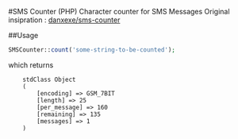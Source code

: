 #SMS Counter (PHP)
Character counter for SMS Messages
Original insipration : [danxexe/sms-counter](https://github.com/danxexe/sms-counter)

##Usage
```php
SMSCounter::count('some-string-to-be-counted');	
```
which returns
```
	stdClass Object
	(
		[encoding] => GSM_7BIT
		[length] => 25
		[per_message] => 160
		[remaining] => 135
		[messages] => 1
	)
```
